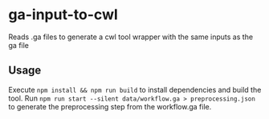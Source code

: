 # ga-input-to-cwl
Reads .ga files to generate a cwl tool wrapper with the same inputs as the ga file

## Usage
Execute
`npm install && npm run build` to install dependencies and build the tool. Run `npm run start --silent data/workflow.ga > preprocessing.json` to generate the preprocessing step from the workflow.ga file.